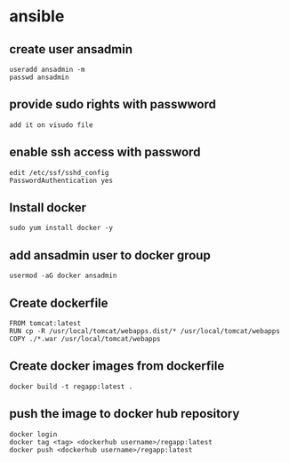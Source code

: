 # ansible
## create user ansadmin
```
useradd ansadmin -m
passwd ansadmin
```
## provide sudo rights with passwword
```
add it on visudo file
```
## enable ssh access with password
```
edit /etc/ssf/sshd_config
PasswordAuthentication yes
```
## Install docker
```
sudo yum install docker -y
```
## add ansadmin user to docker group 
```
usermod -aG docker ansadmin
```
## Create dockerfile
```
FROM tomcat:latest
RUN cp -R /usr/local/tomcat/webapps.dist/* /usr/local/tomcat/webapps
COPY ./*.war /usr/local/tomcat/webapps
```
## Create docker images from dockerfile
```
docker build -t regapp:latest .
```
## push the image to docker hub repository
```
docker login
docker tag <tag> <dockerhub username>/regapp:latest
docker push <dockerhub username>/regapp:latest
```

